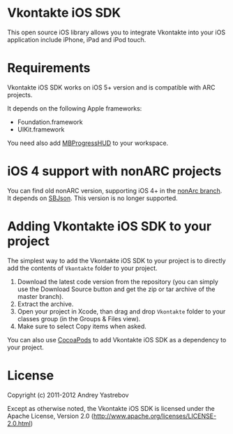 Vkontakte iOS SDK
===========================

This open source iOS library allows you to integrate Vkontakte into your iOS application include iPhone, iPad and iPod touch.

Requirements
============

Vkontakte iOS SDK works on iOS 5+ version and is compatible with ARC projects.

It depends on the following Apple frameworks:

* Foundation.framework
* UIKit.framework

You need also add [MBProgressHUD](https://github.com/jdg/MBProgressHUD) to your workspace.

iOS 4 support with nonARC projects
==================================

You can find old nonARC version, supporting iOS 4+ in the [nonArc branch](https://github.com/StonerHawk/Vkontakte-iOS-SDK/tree/nonArc).
It depends on [SBJson](https://github.com/stig/json-framework).
This version is no longer supported.

Adding Vkontakte iOS SDK to your project
========================================

The simplest way to add the Vkontakte iOS SDK to your project is to directly add the contents of `Vkontakte` folder to your project.

1. Download the latest code version from the repository (you can simply use the Download Source button and get the zip or tar archive of the master branch).
2. Extract the archive.
3. Open your project in Xcode, than drag and drop `Vkontakte` folder to your classes group (in the Groups & Files view). 
4. Make sure to select Copy items when asked. 

You can also use [CocoaPods](https://github.com/CocoaPods/CocoaPods) to add Vkontakte iOS SDK as a dependency to your project.

License
============

Copyright (c) 2011-2012 Andrey Yastrebov

Except as otherwise noted, the Vkontakte iOS SDK is licensed under the Apache License, Version 2.0 (http://www.apache.org/licenses/LICENSE-2.0.html)